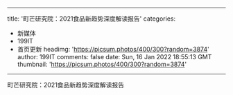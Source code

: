 
---
title: '町芒研究院：2021食品新趋势深度解读报告'
categories: 
 - 新媒体
 - 199IT
 - 首页更新
headimg: 'https://picsum.photos/400/300?random=3874'
author: 199IT
comments: false
date: Sun, 16 Jan 2022 18:55:13 GMT
thumbnail: 'https://picsum.photos/400/300?random=3874'
---

<div>   
町芒研究院：2021食品新趋势深度解读报告  
</div>
            